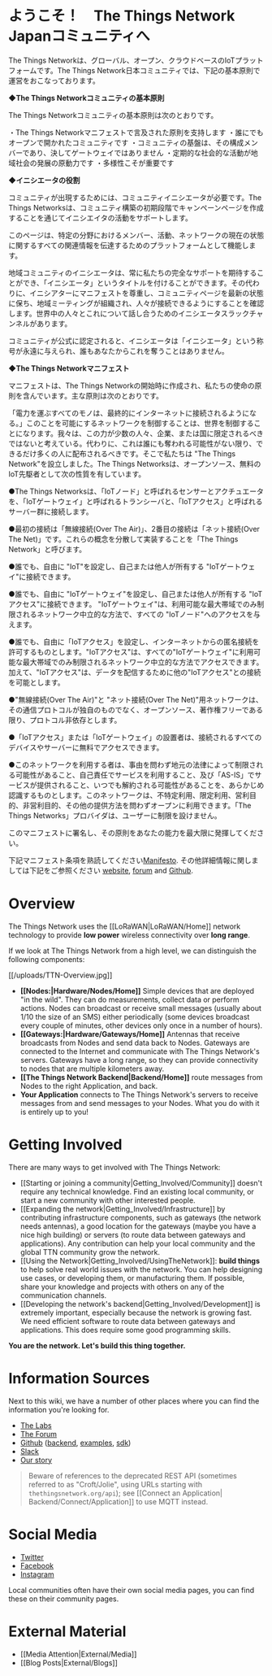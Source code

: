 # ようこそ！　The Things Network Japanコミュニティへ

The Things Networkは、グローバル、オープン、クラウドベースのIoTプラットフォームです。The Things Network日本コミュニティでは、下記の基本原則で運営をおこなっております。

◆**The Things Networkコミュニティの基本原則**

The Things Networkコミュニティの基本原則は次のとおりです。

・The Things Networkマニフェストで言及された原則を支持します
・誰にでもオープンで開かれたコミュニティです
・コミュニティの基盤は、その構成メンバーであり、決してゲートウェイではありません
・定期的な社会的な活動が地域社会の発展の原動力です
・多様性こそが重要です

◆**イニシエータの役割**

コミュニティが出現するためには、コミュニティイニシエータが必要です。The Things Networksは、コミュニティ構築の初期段階でキャンペーンページを作成することを通じてイニシエイタの活動をサポートします。

このページは、特定の分野におけるメンバー、活動、ネットワークの現在の状態に関するすべての関連情報を伝達するためのプラットフォームとして機能します。

地域コミュニティのイニシエータは、常に私たちの完全なサポートを期待することができ、「イニシエータ」というタイトルを付けることができます。その代わりに、イニシアターにマニフェストを尊重し、コミュニティページを最新の状態に保ち、地域ミーティングが組織され、人々が接続できるようにすることを確認します。世界中の人々とこれについて話し合うためのイニシエータスラックチャンネルがあります。

コミュニティが公式に認定されると、イニシエータは「イニシエータ」という称号が永遠に与えられ、誰もあなたからこれを奪うことはありません。

**◆The Things Networkマニフェスト**

マニフェストは、The Things Networkの開始時に作成され、私たちの使命の原則を含んでいます。主な原則は次のとおりです。

「電力を運ぶすべてのモノは、最終的にインターネットに接続されるようになる。」このことを可能にするネットワークを制御することは、世界を制御することになります。我々は、この力が少数の人々、企業、または国に限定されるべきではないと考えている。代わりに、これは誰にも奪われる可能性がない限り、できるだけ多くの人に配布されるべきです。そこで私たちは "The Things Network"を設立しました。The Things Networksは、オープンソース、無料のIoT先駆者として次の性質を有しています。

●The Things Networksは、「IoTノード」と呼ばれるセンサーとアクチュエータを、「IoTゲートウェイ」と呼ばれるトランシーバと、「IoTアクセス」と呼ばれるサーバー群に接続します。

●最初の接続は「無線接続(Over The Air)」、2番目の接続は「ネット接続(Over The Net)」です。これらの概念を分散して実装することを「The Things Network」と呼びます。

●誰でも、自由に "IoT"を設定し、自己または他人が所有する "IoTゲートウェイ"に接続できます。

●誰でも、自由に "IoTゲートウェイ"を設定し、自己または他人が所有する "IoTアクセス"に接続できます。 "IoTゲートウェイ"は、利用可能な最大帯域でのみ制限されるネットワーク中立的な方法で、すべての "IoTノード"へのアクセスを与えます。

●誰でも、自由に「IoTアクセス」を設定し、インターネットからの匿名接続を許可するものとします。"IoTアクセス"は、すべての"IoTゲートウェイ"に利用可能な最大帯域でのみ制限されるネットワーク中立的な方法でアクセスできます。加えて、"IoTアクセス"は、データを配信するために他の"IoTアクセス"との接続を可能とします。

●"無線接続(Over The Air)"と "ネット接続(Over The Net)"用ネットワークは、その通信プロトコルが独自のものでなく、オープンソース、著作権フリーである限り、プロトコル非依存とします。

●「IoTアクセス」または「IoTゲートウェイ」の設置者は、接続されるすべてのデバイスやサーバーに無料でアクセスできます。

●このネットワークを利用する者は、事由を問わず地元の法律によって制限される可能性があること、自己責任でサービスを利用すること、及び「AS-IS」でサービスが提供されること、いつでも解約される可能性があることを、あらかじめ認識するものとします。このネットワークは、不特定利用、限定利用、営利目的、非営利目的、その他の提供方法を問わずオープンに利用できます。「The Things Networks」プロバイダは、ユーザーに制限を設けません。

このマニフェストに署名し、その原則をあなたの能力を最大限に発揮してください。

下記マニフェスト条項を熟読してください[Manifesto](https://github.com/TheThingsNetwork/Manifest).
その他詳細情報に関しましては下記をご参照ください [website](http://thethingsnetwork.org), [forum](http://forum.thethingsnetwork.org/) and [Github](https://github.com/TheThingsNetwork).


# Overview

The Things Network uses the [[LoRaWAN|LoRaWAN/Home]] network technology to provide **low power** wireless connectivity over **long range**.

If we look at The Things Network from a high level, we can distinguish the following components:

[[/uploads/TTN-Overview.jpg]]

* **[[Nodes:|Hardware/Nodes/Home]]** Simple devices that are deployed "in the wild". They can do measurements, collect data or perform actions. Nodes can broadcast or receive small messages (usually about 1/10 the size of an SMS) either periodically (some devices broadcast every couple of minutes, other devices only once in a number of hours).
* **[[Gateways:|Hardware/Gateways/Home]]** Antennas that receive broadcasts from Nodes and send data back to Nodes. Gateways are connected to the Internet and communicate with The Things Network's servers. Gateways have a long range, so they can provide connectivity to nodes that are multiple kilometers away.
* **[[The Things Network Backend|Backend/Home]]** route messages from Nodes to the right Application, and back.
* **Your Application** connects to The Things Network's servers to receive messages from and send messages to your Nodes. What you do with it is entirely up to you!

# Getting Involved

There are many ways to get involved with The Things Network:

* [[Starting or joining a community|Getting_Involved/Community]] doesn't require any technical knowledge. Find an existing local community, or start a new community with other interested people.
* [[Expanding the network|Getting_Involved/Infrastructure]] by contributing infrastructure components, such as gateways (the network needs antennas), a good location for the gateways (maybe you have a nice high building) or servers (to route data between gateways and applications). Any contribution can help your local community and the global TTN community grow the network.
* [[Using the Network|Getting_Involved/UsingTheNetwork]]: **build things** to help solve real world issues with the network. You can help designing use cases, or developing them, or manufacturing them. If possible, share your knowledge and projects with others on any of the communication channels.
* [[Developing the network's backend|Getting_Involved/Development]] is extremely important, especially because the network is growing fast. We need efficient software to route data between gateways and applications. This does require some good programming skills.

**You are the network. Let's build this thing together.**

# Information Sources

Next to this wiki, we have a number of other places where you can find the information you're looking for.

* [The Labs](https://thethingsnetwork.org/labs/)
* [The Forum](https://www.thethingsnetwork.org/forum)
* [Github](https://github.com/TheThingsNetwork) ([backend](https://github.com/TheThingsNetwork/ttn), [examples](https://github.com/TheThingsNetwork/examples), [sdk](https://www.thethingsnetwork.org/docs/applications/sdks.html))
* [Slack](http://slack.thethingsnetwork.org/)
* [Our story](https://medium.com/@wienke/the-things-network-building-a-global-iot-data-network-in-6-months-adc2c0b1ae9b)

>Beware of references to the deprecated REST API (sometimes referred to as "Croft/Jolie", using URLs starting with `thethingsnetwork.org/api`); see [[Connect an Application| Backend/Connect/Application]] to use MQTT instead.

# Social Media

* [Twitter](https://twitter.com/thethingsntwrk)
* [Facebook](https://www.facebook.com/thethingsnetwork)
* [Instagram](https://www.instagram.com/thethingsntwrk)

Local communities often have their own social media pages, you can find these on their community pages.

# External Material

* [[Media Attention|External/Media]]
* [[Blog Posts|External/Blogs]]